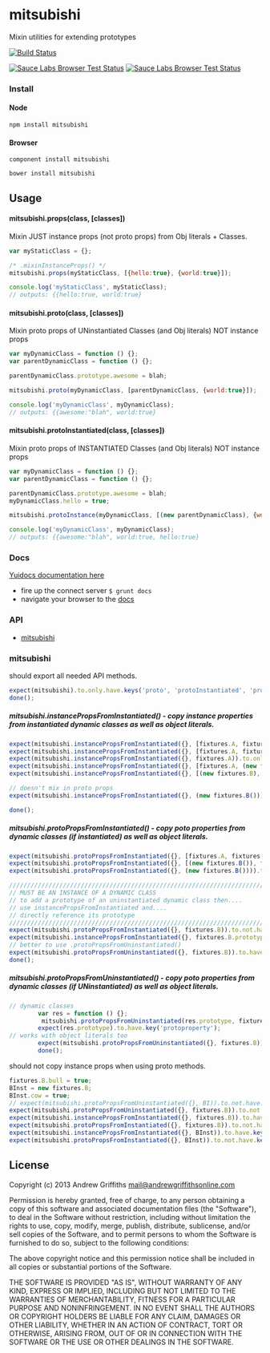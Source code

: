 # mitsubishi

Mixin utilities for extending prototypes


[![Build Status](https://secure.travis-ci.org/techjacker/mitsubishi.png)](http://travis-ci.org/techjacker/mitsubishi)

[![Sauce Labs Browser Test Status](https://saucelabs.com/buildstatus/mitsubishi)](https://saucelabs.com/u/mitsubishi)
[![Sauce Labs Browser Test Status](https://saucelabs.com/browser-matrix/mitsubishi.svg)](https://saucelabs.com/u/mitsubishi)


### Install

#### Node

```Shell
npm install mitsubishi
```

#### Browser

```Shell
component install mitsubishi
```

```Shell
bower install mitsubishi
```

## Usage

#### mitsubishi.props(class, [classes])

Mixin JUST instance props (not proto props) from Obj literals + Classes.

```JavaScript
var myStaticClass = {};

/* .mixinInstanceProps() */
mitsubishi.props(myStaticClass, [{hello:true}, {world:true}]);

console.log('myStaticClass', myStaticClass);
// outputs: {{hello:true, world:true}
```

#### mitsubishi.proto(class, [classes])

Mixin proto props of UNinstantiated Classes (and Obj literals) NOT instance props

```JavaScript
var myDynamicClass = function () {};
var parentDynamicClass = function () {};

parentDynamicClass.prototype.awesome = blah;

mitsubishi.proto(myDynamicClass, [parentDynamicClass, {world:true}]);

console.log('myDynamicClass', myDynamicClass);
// outputs: {{awesome:"blah", world:true}
```


#### mitsubishi.protoInstantiated(class, [classes])

Mixin proto props of INSTANTIATED Classes (and Obj literals) NOT instance props


```JavaScript
var myDynamicClass = function () {};
var parentDynamicClass = function () {};

parentDynamicClass.prototype.awesome = blah;
myDynamicClass.hello = true;

mitsubishi.protoInstance(myDynamicClass, [(new parentDynamicClass), {world:true}]);

console.log('myDynamicClass', myDynamicClass);
// outputs: {{awesome:"blah", world:true, hello:true}
```


### Docs
[Yuidocs documentation here](docs/index.html)
- fire up the connect server ```$ grunt docs```
- navigate your browser to the [docs](http://localhost:9001)

### API
   - [mitsubishi](#mitsubishi)
<a name=""></a>
 
<a name="mitsubishi"></a>
### mitsubishi
should export all needed API methods.

```js
expect(mitsubishi).to.only.have.keys('proto', 'protoInstantiated', 'props', 'instancePropsFromInstantiated', 'protoPropsFromInstantiated', 'protoPropsFromUninstantiated');
done();
```

##### mitsubishi.instancePropsFromInstantiated() - copy instance properties from instantiated dynamic classes as well as object literals.

```js
expect(mitsubishi.instancePropsFromInstantiated({}, [fixtures.A, fixtures.C])).to.only.have.keys('foo', 'bar', 'marbel');
expect(mitsubishi.instancePropsFromInstantiated({}, [fixtures.A, fixtures.B])).to.only.have.keys('foo', 'bar');
expect(mitsubishi.instancePropsFromInstantiated({}, fixtures.A)).to.only.have.keys('foo', 'bar');
expect(mitsubishi.instancePropsFromInstantiated({}, [fixtures.A, (new fixtures.B)])).to.only.have.keys('foo', 'bar', 'blah');
expect(mitsubishi.instancePropsFromInstantiated({}, [(new fixtures.B), fixtures.C])).to.only.have.keys('blah', 'marbel');

// doesn't mix in proto props
expect(mitsubishi.instancePropsFromInstantiated({}, (new fixtures.B()))).to.not.have.key('protoproperty');

done();
```

##### mitsubishi.protoPropsFromInstantiated() - copy poto properties from dynamic classes (if instantiated) as well as object literals.

```js
expect(mitsubishi.protoPropsFromInstantiated({}, [fixtures.A, fixtures.C])).to.have.key('foo', 'bar', 'marbel');
expect(mitsubishi.protoPropsFromInstantiated({}, [(new fixtures.B()), fixtures.C])).to.have.key('marbel');
expect(mitsubishi.protoPropsFromInstantiated({}, (new fixtures.B()))).to.have.key('protoproperty');

///////////////////////////////////////////////////////////////////////////////////////////
// MUST BE AN INSTANCE OF A DYNAMIC CLASS
// to add a prototype of an uninstantiated dynamic class then....
// use instancePropsFromInstantiated and....
// directly reference its prototype
/////////////////////////////////////////////////////////////////////////////////////////////
expect(mitsubishi.protoPropsFromInstantiated({}, fixtures.B)).to.not.have.key('protoproperty');
expect(mitsubishi.instancePropsFromInstantiated({}, fixtures.B.prototype)).to.have.key('protoproperty');
// better to use .protoPropsFromUninstantiated()
expect(mitsubishi.protoPropsFromUninstantiated({}, fixtures.B)).to.have.key('protoproperty');
done();
```

##### mitsubishi.protoPropsFromUninstantiated() - copy poto properties from dynamic classes (if UNinstantiated) as well as object literals.

```js
// dynamic classes
		var res = function () {};
		 mitsubishi.protoPropsFromUninstantiated(res.prototype, fixtures.B);
		expect(res.prototype).to.have.key('protoproperty');
// works with object literals too
		expect(mitsubishi.protoPropsFromUninstantiated({}, fixtures.B)).to.have.key('protoproperty');
		done();
```

should not copy instance props when using proto methods.

```js
fixtures.B.bull = true;
BInst = new fixtures.B;
BInst.cow = true;
// expect(mitsubishi.protoPropsFromUninstantiated({}, BI)).to.not.have.key('bull');
expect(mitsubishi.protoPropsFromUninstantiated({}, fixtures.B)).to.not.have.key('bull');
expect(mitsubishi.instancePropsFromInstantiated({}, fixtures.B)).to.have.key('bull');
expect(mitsubishi.protoPropsFromInstantiated({}, fixtures.B)).to.not.have.key('bull');
expect(mitsubishi.instancePropsFromInstantiated({}, BInst)).to.have.key('cow');
expect(mitsubishi.protoPropsFromInstantiated({}, BInst)).to.not.have.key('cow');
```

## License
Copyright (c) 2013 Andrew Griffiths <mail@andrewgriffithsonline.com>

Permission is hereby granted, free of charge, to any person obtaining
a copy of this software and associated documentation files (the
"Software"), to deal in the Software without restriction, including
without limitation the rights to use, copy, modify, merge, publish,
distribute, sublicense, and/or sell copies of the Software, and to
permit persons to whom the Software is furnished to do so, subject to
the following conditions:

The above copyright notice and this permission notice shall be
included in all copies or substantial portions of the Software.

THE SOFTWARE IS PROVIDED "AS IS", WITHOUT WARRANTY OF ANY KIND,
EXPRESS OR IMPLIED, INCLUDING BUT NOT LIMITED TO THE WARRANTIES OF
MERCHANTABILITY, FITNESS FOR A PARTICULAR PURPOSE AND
NONINFRINGEMENT. IN NO EVENT SHALL THE AUTHORS OR COPYRIGHT HOLDERS BE
LIABLE FOR ANY CLAIM, DAMAGES OR OTHER LIABILITY, WHETHER IN AN ACTION
OF CONTRACT, TORT OR OTHERWISE, ARISING FROM, OUT OF OR IN CONNECTION
WITH THE SOFTWARE OR THE USE OR OTHER DEALINGS IN THE SOFTWARE.